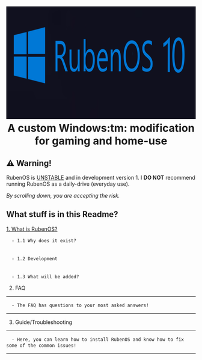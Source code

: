 <h1 align="center">
  <img src="https://raw.githubusercontent.com/WorldOFWindows/RubenOS/main/rubenos_banner.png?token=GHSAT0AAAAAACDVORS6V3D6VQIMJWKG5UKWZECCMWQ" width="1500" height="300" />
A custom Windows:tm: modification for gaming and home-use
  
 
## ⚠️ Warning!

RubenOS is [UNSTABLE](https://example.org) and in development version 1. I **DO NOT** recommend running RubenOS as a daily-drive (everyday use). 

  *By scrolling down, you are accepting the risk.*

  
## What stuff is in this Readme?
  
   [1. What is RubenOS?](https://example.org)
      
  
      - 1.1 Why does it exist?
      
  
      - 1.2 Development
      
  
      - 1.3 What will be added?

   2. FAQ
   ---
      - The FAQ has questions to your most asked answers!
   ---
   3. Guide/Troubleshooting
   ---
      - Here, you can learn how to install RubenOS and know how to fix some of the common issues!
   ---
